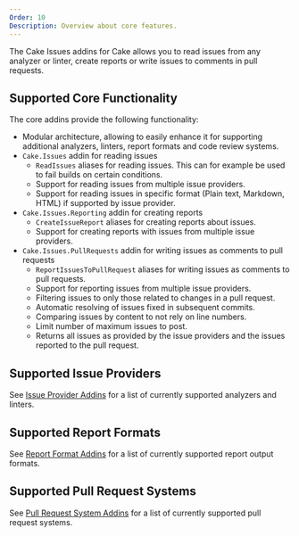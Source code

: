 ```yaml
---
Order: 10
Description: Overview about core features.
---
```

The Cake Issues addins for Cake allows you to read issues from any analyzer or linter,
create reports or write issues to comments in pull requests.

## Supported Core Functionality

The core addins provide the following functionality:

* Modular architecture, allowing to easily enhance it for supporting additional analyzers, linters,
  report formats and code review systems.
* `Cake.Issues` addin for reading issues
  * `ReadIssues` aliases for reading issues.
    This can for example be used to fail builds on certain conditions.
  * Support for reading issues from multiple issue providers.
  * Support for reading issues in specific format (Plain text, Markdown, HTML) if supported by issue provider.
* `Cake.Issues.Reporting` addin for creating reports
  * `CreateIssueReport` aliases for creating reports about issues.
  * Support for creating reports with issues from multiple issue providers.
* `Cake.Issues.PullRequests` addin for writing issues as comments to pull requests
  * `ReportIssuesToPullRequest` aliases for writing issues as comments to pull requests.
  * Support for reporting issues from multiple issue providers.
  * Filtering issues to only those related to changes in a pull request.
  * Automatic resolving of issues fixed in subsequent commits.
  * Comparing issues by content to not rely on line numbers.
  * Limit number of maximum issues to post.
  * Returns all issues as provided by the issue providers and the issues reported to the pull request.

## Supported Issue Providers

See [Issue Provider Addins] for a list of currently supported analyzers and linters.

## Supported Report Formats

See [Report Format Addins] for a list of currently supported report output formats.

## Supported Pull Request Systems

See [Pull Request System Addins] for a list of currently supported pull request systems.

[Issue Provider Addins]: ../../addins/issue-provider/
[Report Format Addins]: ../../addins/report-format/
[Pull Request System Addins]: ../../addins/pull-request-system/
